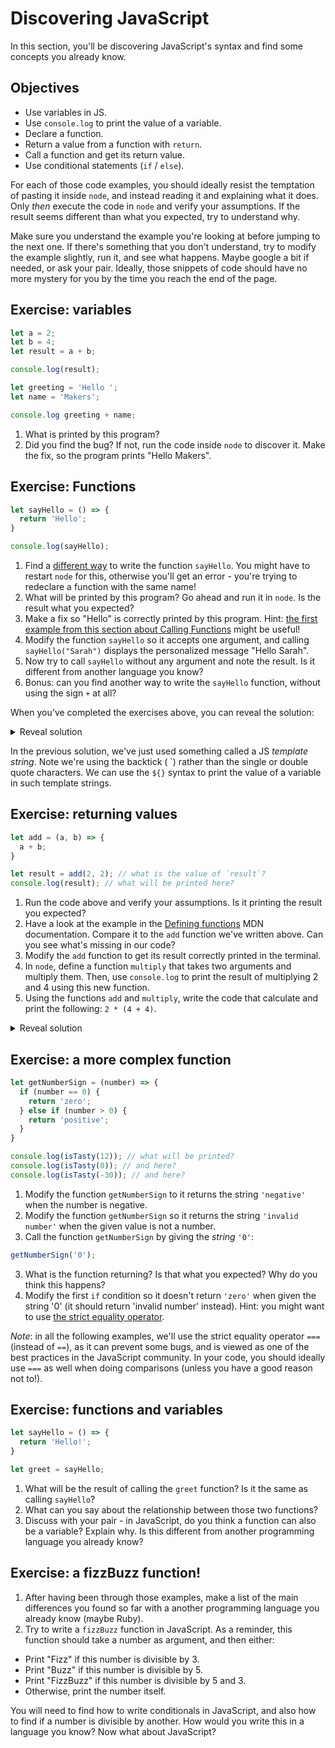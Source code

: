 # Discovering JavaScript

In this section, you'll be discovering JavaScript's syntax and find some concepts you already know.

## Objectives

 * Use variables in JS.
 * Use `console.log` to print the value of a variable.
 * Declare a function.
 * Return a value from a function with `return`.
 * Call a function and get its return value.
 * Use conditional statements (`if` / `else`).

For each of those code examples, you should ideally resist the temptation of pasting it inside `node`, and instead reading it and explaining what it does. Only *then* execute the code in `node` and verify your assumptions. If the result seems different than what you expected, try to understand why.

Make sure you understand the example you're looking at before jumping to the next one. If there's something that you don't understand, try to modify the example slightly, run it, and see what happens. Maybe google a bit if needed, or ask your pair. Ideally, those snippets of code should have no more mystery for you by the time you reach the end of the page.

## Exercise: variables

```javascript
let a = 2;
let b = 4;
let result = a + b;

console.log(result);

let greeting = 'Hello ';
let name = 'Makers';

console.log greeting + name;
```

1. What is printed by this program?
2. Did you find the bug? If not, run the code inside `node` to discover it. Make the fix, so the program prints "Hello Makers".

## Exercise: Functions

```javascript
let sayHello = () => {
  return 'Hello';
}

console.log(sayHello);
```
1. Find a [different way](https://developer.mozilla.org/en-US/docs/Web/JavaScript/Guide/Functions#defining_functions) to write the function `sayHello`. You might have to restart `node` for this, otherwise you'll get an error - you're trying to redeclare a function with the same name!
2. What will be printed by this program? Go ahead and run it in `node`. Is the result what you expected?
3. Make a fix so "Hello" is correctly printed by this program. Hint: [the first example from this section about Calling Functions](https://developer.mozilla.org/en-US/docs/Web/JavaScript/Guide/Functions#calling_functions) might be useful!
4. Modify the function `sayHello` so it accepts one argument, and calling `sayHello("Sarah")` displays the personalized message "Hello Sarah".
5. Now try to call `sayHello` without any argument and note the result. Is it different from another language you know?
6. Bonus: can you find another way to write the `sayHello` function, without using the sign `+` at all?

When you've completed the exercises above, you can reveal the solution:

<details>
<summary>Reveal solution</summary>

```javascript

// What about this one? Hint: you might want to use the word "argument" here too.
let sayHello = function(name) => {
  return `Hello ${name}`;
}

console.log(sayHello('Sarah'));
```

</details>

In the previous solution, we've just used something called a JS *template string*. Note we're using the backtick ( \`) rather than the single or double quote characters. We can use the `${}` syntax to print the value of a variable in such template strings.

## Exercise: returning values

```javascript
let add = (a, b) => {
  a + b;
}

let result = add(2, 2); // what is the value of `result`?
console.log(result); // what will be printed here?
```
1. Run the code above and verify your assumptions. Is it printing the result you expected? 
2. Have a look at the example in the [Defining functions](https://developer.mozilla.org/en-US/docs/Web/JavaScript/Guide/Functions#defining_functions) MDN documentation. Compare it to the `add` function we've written above. Can you see what's missing in our code?
3. Modify the `add` function to get its result correctly printed in the terminal.
4. In `node`, define a function `multiply` that takes two arguments and multiply them. Then, use `console.log` to print the result of multiplying 2 and 4 using this new function.
5. Using the functions `add` and `multiply`, write the code that calculate and print the following: `2 * (4 + 4)`.

<details>
<summary>Reveal solution</summary>

```javascript
let add = (a, b) => {
  return a + b;
}

let multiply = (a, b) => {
  return a * b;
}

let result = multiply(2, add(4, 4));

console.log(result);
```

</details>

## Exercise: a more complex function

```javascript
let getNumberSign = (number) => {
  if (number == 0) {
    return 'zero';
  } else if (number > 0) {
    return 'positive';
  } 
}

console.log(isTasty(12)); // what will be printed?
console.log(isTasty(0)); // and here?
console.log(isTasty(-30)); // and here?
```

1. Modify the function `getNumberSign` to it returns the string `'negative'` when the number is negative.
2. Modify the function `getNumberSign` so it returns the string `'invalid number'` when the given value is not a number.
2. Call the function `getNumberSign` by giving the *string* `'0'`:
```javascript
getNumberSign('0');
```
3. What is the function returning? Is that what you expected? Why do you think this happens?
4. Modify the first `if` condition so it doesn't return `'zero'` when given the string '0' (it should return 'invalid number' instead). Hint: you might want to use [the strict equality operator](https://developer.mozilla.org/en-US/docs/Web/JavaScript/Reference/Operators/Strict_equality).

*Note*: in all the following examples, we'll use the strict equality operator `===` (instead of `==`), as it can prevent some bugs, and is viewed as one of the best practices in the JavaScript community. In your code, you should ideally use `===` as well when doing comparisons (unless you have a good reason not to!).

## Exercise: functions and variables

```javascript
let sayHello = () => {
  return 'Hello!';
}

let greet = sayHello;
```

1. What will be the result of calling the `greet` function? Is it the same as calling `sayHello`?
2. What can you say about the relationship between those two functions?
3. Discuss with your pair - in JavaScript, do you think a function can also be a variable? Explain why. Is this different from another programming language you already know?

## Exercise: a fizzBuzz function!

1. After having been through those examples, make a list of the main differences you found so far with a another programming language you already know (maybe Ruby).
2. Try to write a `fizzBuzz` function in JavaScript. As a reminder, this function should take a number as argument, and then either:
  * Print "Fizz" if this number is divisible by 3.
  * Print "Buzz" if this number is divisible by 5.
  * Print "FizzBuzz" if this number is divisible by 5 and 3.
  * Otherwise, print the number itself.

  You will need to find how to write conditionals in JavaScript, and also how to find if a number is divisible by another. How would you write this in a language you know? Now what about JavaScript?